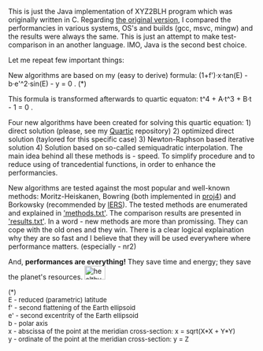 
This is just the Java implementation of XYZ2BLH program which was originally written in C. Regarding <a href="https://github.com/sasamil/XYZ2BLH">the original version</a>, I compared the performancies in various systems, OS's and builds (gcc, msvc, mingw) and the results were always the same. This is just an attempt to make test-comparison in an another language. IMO, Java is the second best choice.

Let me repeat few important things:

New algorithms are based on my (easy to derive) formula: (1+f')·x·tan(E) - b·e'^2·sin(E) - y = 0 . (*)

This formula is transformed afterwards to quartic equaton: t^4 + A·t^3 + B·t - 1 = 0 .

Four new algorithms have been created for solving this quartic equation: 1) direct solution (please, see my <a href="https://en.wikipedia.org/wiki/PROJ.4">Quartic</a> repository) 2) optimized direct solution (taylored for this specific case) 3) Newton-Raphson based iterative solution 4) Solution based on so-called semiquadratic interpolation. The main idea behind all these methods is - speed. To simplify procedure and to reduce using of trancedential functions, in order to enhance the performancies.

New algorithms are tested against the most popular and well-known methods: Moritz-Heiskanen, Bowring (both implemented in <a href="github.com/sasamil/Quartic">proj4</a>) and Borkowsky (recommended by <a href="https://www.iers.org">IERS</a>). The tested methods are enumerated and explained in <a href="https://github.com/sasamil/XYZ2BLH_Java/blob/master/methods.txt">'methods.txt'</a>. The comparison results are presented in <a href="https://github.com/sasamil/XYZ2BLH_Java/blob/master/results.txt">'results.txt'</a>. In a word - new methods are more than  promissing. They can cope with the old ones and they win. There is a clear logical explaination why they are so fast and I believe that they will be used everywhere where performance matters. (especially - nr2) 

And, <strong>performances are everything!</strong> They save time and energy; they save the planet's resources. <img src="https://encrypted-tbn3.gstatic.com/images?q=tbn:ANd9GcQwZB2zIijBfmCSS8pkk9JAcKM9ojo8vHC0iz6hVTRA4VTO9qE_VA" alt="healthy earth" height="28" width="42">

<div style="font-size:small;">
(*)<br/>
E  - reduced (parametric) latitude<br/>
f' - second flattening of the Earth ellipsoid<br/>
e' - second excentrity of the Earth ellipsoid<br/>
b  - polar axis<br/>
x  - abscissa of the point at the meridian cross-section: x = sqrt(X*X + Y*Y)<br/>
y  - ordinate of the point at the meridian cross-section: y = Z<br/>
</div>
